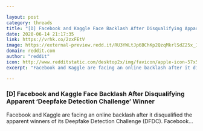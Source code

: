 ```yaml
---

layout: post
category: threads
title: "[D] Facebook and Kaggle Face Backlash After Disqualifying Apparent ‘Deepfake Detection Challenge’ Winner"
date: 2020-06-14 21:17:35
link: https://vrhk.co/2zxFEtV
image: https://external-preview.redd.it/RU3YWLtJp6BChKp2QzqMkrlSdZ25x_Iq9uqKPxb5LLU.jpg?width=1200&height=628.272251309&auto=webp&crop=1200:628.272251309,smart&s=df631fe66eba834240a0515c1d4c3b2b1af349e9
domain: reddit.com
author: "reddit"
icon: http://www.redditstatic.com/desktop2x/img/favicon/apple-icon-57x57.png
excerpt: "Facebook and Kaggle are facing an online backlash after it disqualified the apparent winners of its Deepfake Detection Challenge (DFDC). Facebook..."

---
```


### [D] Facebook and Kaggle Face Backlash After Disqualifying Apparent ‘Deepfake Detection Challenge’ Winner

Facebook and Kaggle are facing an online backlash after it disqualified the apparent winners of its Deepfake Detection Challenge (DFDC). Facebook...
